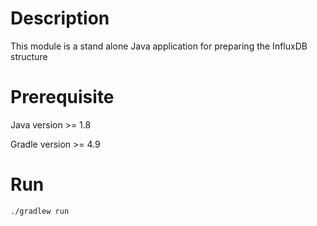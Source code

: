 # Description
This module is a stand alone Java application for preparing the InfluxDB structure

# Prerequisite
Java version >= 1.8

Gradle version >= 4.9

# Run
```
./gradlew run
```